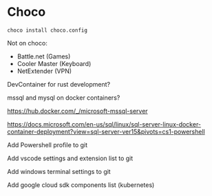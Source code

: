 # Choco

`choco install choco.config`

Not on choco:

- Battle.net (Games)
- Cooler Master (Keyboard)
- NetExtender (VPN)

DevContainer for rust development?

mssql and mysql on docker containers?

<https://hub.docker.com/_/microsoft-mssql-server>

<https://docs.microsoft.com/en-us/sql/linux/sql-server-linux-docker-container-deployment?view=sql-server-ver15&pivots=cs1-powershell>

Add Powershell profile to git

Add vscode settings and extension list to git

Add windows terminal settings to git

Add google cloud sdk components list (kubernetes)
